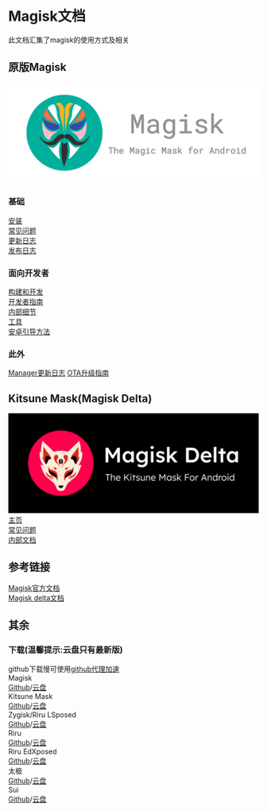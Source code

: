 
# Magisk文档

此文档汇集了magisk的使用方式及相关
## 原版Magisk
![](2.png)
### 基础
[安装](安装.md)      
[常见问题](常见问题.md)     
[更新日志](更新日志.md)      
[发布日志](发布/主页.md)       

### 面向开发者
[构建和开发](build.md)     
[开发者指南](开发.md)       
[内部细节](内部细节.md)        
[工具](工具.md)        
[安卓引导方法](安卓引导.md)  

### 此外     
[Manager更新日志](Manager更新日志.md)
[OTA升级指南](ota使用指南.md)

## Kitsune Mask(Magisk Delta)
![](1.png)
[主页](2.md)       
[常见问题](2常见问题.md)     
[内部文档](2内部文档.md)   

## 参考链接
[Magisk官方文档](https://topjohnwu.github.io/Magisk/)     
[Magisk delta文档](https://huskydg.github.io/magisk-files/)     

## 其余     
### 下载(温馨提示:云盘只有最新版)      
github下载慢可使用[github代理加速](https://moeyy.cn/gh-proxy/)       
Magisk       
[Github](https://github.com/topjohnwu/Magisk/releases)/[云盘]()       
Kitsune Mask         
[Github]()/[云盘]()      
Zygisk/Riru LSposed       
[Github]()/[云盘]()      
Riru     
[Github]()/[云盘]()      
Riru EdXposed     
[Github]()/[云盘]()      
太极     
[Github]()/[云盘]()      
Sui     
[Github]()/[云盘]()      
